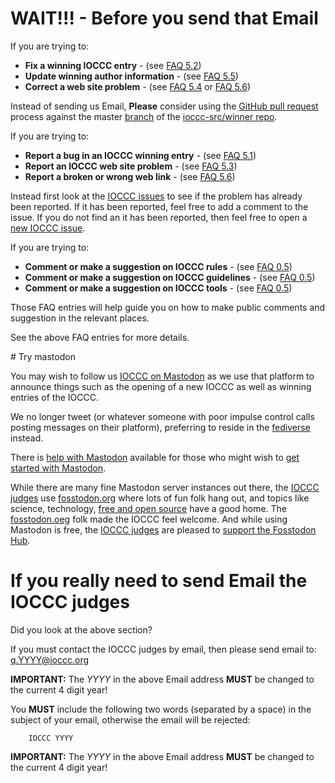 # WAIT!!! - Before you send that Email

If you are trying to:

* **Fix a winning IOCCC entry** - (see [FAQ 5.2](faq.html#fix_an_entry))
* **Update winning author information** - (see [FAQ 5.5](faq.html#fix_author))
* **Correct a web site problem** - (see [FAQ 5.4](faq.html#fix_web_site) or [FAQ 5.6](faq.html#fix_link))

Instead of sending us Email, **Please** consider using the [GitHub
pull request](https://github.com/ioccc-src/winner/pulls) process
against the master [branch](https://github.com/ioccc-src/winner/branches)
of the [ioccc-src/winner repo](https://github.com/ioccc-src/winner).

If you are trying to:

* **Report a bug in an IOCCC winning entry** - (see [FAQ 5.1](faq.html#report_bug))
* **Report an IOCCC web site problem** - (see [FAQ 5.3](faq.html#report_web_problem))
* **Report a broken or wrong web link** - (see [FAQ 5.6](faq.html#fix_link))

Instead first look at the [IOCCC
issues](https://github.com/ioccc-src/winner/issues) to see if the
problem has already been reported.  If it has been reported, feel
free to add a comment to the issue.  If you do not find an it has
been reported, then feel free to open a [new IOCCC
issue](https://github.com/ioccc-src/winner/issues).

If you are trying to:

* **Comment or make a suggestion on IOCCC rules** - (see [FAQ 0.5](faq.html#feedback))
* **Comment or make a suggestion on IOCCC guidelines** - (see [FAQ 0.5](faq.html#feedback))
* **Comment or make a suggestion on IOCCC tools** - (see [FAQ 0.5](faq.html#feedback))

Those FAQ entries will help guide you on how to make public comments
and suggestion in the relevant places.

See the above FAQ entries for more details.


<div id="mastodon">
# Try mastodon
</div>

You may wish to follow us [IOCCC on Mastodon](https://fosstodon.org/@ioccc)
as we use that platform to announce things such as the opening of a new IOCCC
as well as winning entries of the IOCCC.

We no longer tweet (or whatever someone with poor impulse control calls
posting messages on their platform), preferring to reside in the [fediverse](https://fediverse.info) instead.

There is [help with Mastodon](https://mastodon.help) available for
those who might wish to [get started with Mastodon](https://fosstodon.org/deck/getting-started).

While there are many fine Mastodon server instances out there, the [IOCCC judges](../judges.html)
use [fosstodon.org](https://fosstodon.org/about) where lots of fun folk hang out,
and topics like science, technology, [free and open source](https://en.wikipedia.org/wiki/Free_and_open-source_software)
have a good home.  The [fosstodon.oeg](https://fosstodon.org/@fosstodon) folk made the IOCCC feel welcome.
And while using Mastodon is free, the [IOCCC judges](../judges.html) are pleased to
[support the Fosstodon Hub](https://hub.fosstodon.org/support/).


# If you really need to send Email the IOCCC judges

Did you look at the above section?

If you must contact the IOCCC judges by email, then please send email to:
[q.YYYY@ioccc.org](mailto:q.YYYY@ioccc.org?subject=IOCCC%20YYYY%20question%20<===%20You%20MUST%20change%20YYYY%20to%20the%204-digit%20year%20in%20both%20the%20To%20address%20and%20Subject,%20then%20remove%20this%20arrow%20note%20from%20the%20subject%20line!)

**IMPORTANT:** The _YYYY_ in the above Email address **MUST** be changed to the current 4 digit year!

You **MUST** include the following two words (separated by a space) in the subject of your email, otherwise the email will be rejected:

```
    IOCCC YYYY
```

**IMPORTANT:** The _YYYY_ in the above Email address **MUST** be changed to the current 4 digit year!


<!--

    Copyright © 1984-2024 by Landon Curt Noll. All Rights Reserved.

    You are free to share and adapt this file under the terms of this license:

	Creative Commons Attribution-ShareAlike 4.0 International (CC BY-SA 4.0)

    For more information, see:

	https://creativecommons.org/licenses/by-sa/4.0/

-->

